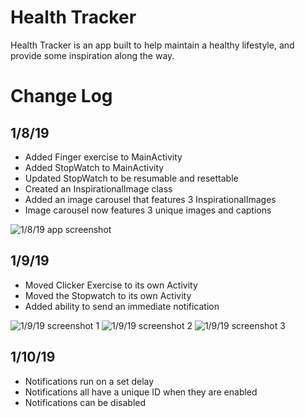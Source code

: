 # Health Tracker
Health Tracker is an app built to help maintain a healthy lifestyle, and provide some inspiration along the way.

# Change Log
## 1/8/19
* Added Finger exercise to MainActivity
* Added StopWatch to MainActivity
* Updated StopWatch to be resumable and resettable 
* Created an InspirationalImage class
* Added an image carousel that features 3 InspirationalImages
* Image carousel now features 3 unique images and captions

![1/8/19 app screenshot](screenshots/1-8-19_app.png)

## 1/9/19
* Moved Clicker Exercise to its own Activity
* Moved the Stopwatch to its own Activity
* Added ability to send an immediate notification

![1/9/19 screenshot 1](screenshots/1-9-19_1.png)
![1/9/19 screenshot 2](screenshots/1-9-19_2.png)
![1/9/19 screenshot 3](screenshots/1-9-19_3.png)

## 1/10/19
* Notifications run on a set delay
* Notifications all have a unique ID when they are enabled
* Notifications can be disabled
